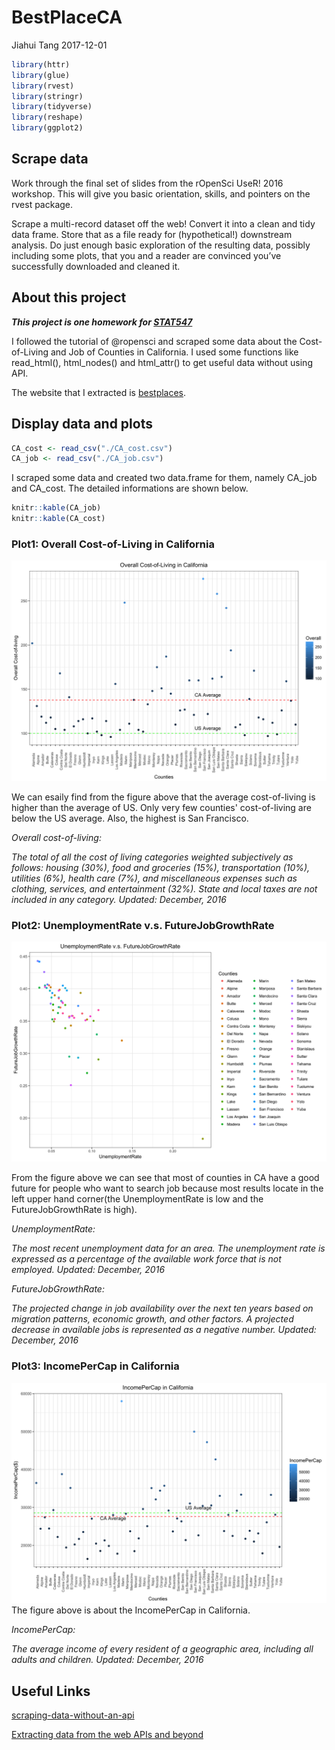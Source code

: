 BestPlaceCA
================
Jiahui Tang
2017-12-01

``` r
library(httr)
library(glue)
library(rvest)
library(stringr)
library(tidyverse)
library(reshape)
library(ggplot2)
```

Scrape data
-----------

Work through the final set of slides from the rOpenSci UseR! 2016 workshop. This will give you basic orientation, skills, and pointers on the rvest package.

Scrape a multi-record dataset off the web! Convert it into a clean and tidy data frame. Store that as a file ready for (hypothetical!) downstream analysis. Do just enough basic exploration of the resulting data, possibly including some plots, that you and a reader are convinced you’ve successfully downloaded and cleaned it.

About this project
------------------

***This project is one homework for [STAT547](http://stat545.com/index.html)***

I followed the tutorial of @ropensci and scraped some data about the Cost-of-Living and Job of Counties in California. I used some functions like read\_html(), html\_nodes() and html\_attr() to get useful data without using API.

The website that I extracted is [bestplaces](https://www.bestplaces.net).

Display data and plots
----------------------

``` r
CA_cost <- read_csv("./CA_cost.csv")
CA_job <- read_csv("./CA_job.csv")
```

I scraped some data and created two data.frame for them, namely CA\_job and CA\_cost. The detailed informations are shown below.

``` r
knitr::kable(CA_job)
knitr::kable(CA_cost)
```

### Plot1: Overall Cost-of-Living in California

![](./Overall%20Cost-of-Living%20in%20California.png)

We can esaily find from the figure above that the average cost-of-living is higher than the average of US. Only very few counties' cost-of-living are below the US average. Also, the highest is San Francisco.

*Overall cost-of-living:*

*The total of all the cost of living categories weighted subjectively as follows: housing (30%), food and groceries (15%), transportation (10%), utilities (6%), health care (7%), and miscellaneous expenses such as clothing, services, and entertainment (32%). State and local taxes are not included in any category. Updated: December, 2016*

### Plot2: UnemploymentRate v.s. FutureJobGrowthRate

![](./UnemploymentRate%20v.s.%20FutureJobGrowthRate.png)

From the figure above we can see that most of counties in CA have a good future for people who want to search job because most results locate in the left upper hand corner(the UnemploymentRate is low and the FutureJobGrowthRate is high).

*UnemploymentRate:*

*The most recent unemployment data for an area. The unemployment rate is expressed as a percentage of the available work force that is not employed. Updated: December, 2016*

*FutureJobGrowthRate:*

*The projected change in job availability over the next ten years based on migration patterns, economic growth, and other factors. A projected decrease in available jobs is represented as a negative number. Updated: December, 2016*

### Plot3: IncomePerCap in California

![](./IncomePerCap%20in%20California.png) The figure above is about the IncomePerCap in California.

*IncomePerCap:*

*The average income of every resident of a geographic area, including all adults and children. Updated: December, 2016*

Useful Links
------------

[scraping-data-without-an-api](https://github.com/ropensci/user2016-tutorial/blob/master/03-scraping-data-without-an-api.pdf)

[Extracting data from the web APIs and beyond](https://github.com/ropensci/user2016-tutorial)
